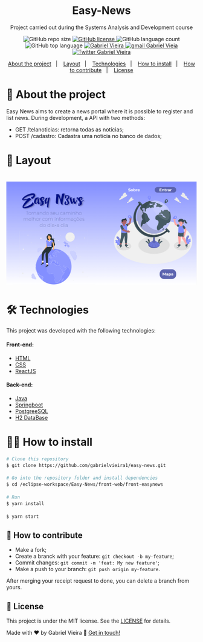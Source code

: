 <h1 align="center">Easy-News</h1>
<p align="center">Project carried out during the Systems Analysis and Development course</p>

<p align="center">
  <img alt="GitHub repo size" src="https://img.shields.io/github/repo-size/gabrielvieira1/easy-news">

  <a href="https://github.com/gabrielvieira1/easy-news/blob/master/LICENSE" target="_blank">
    <img alt="GitHub license" src="https://img.shields.io/github/license/gabrielvieira1/easy-news?color=blue">
  </a>
   
  <img alt="GitHub language count" src="https://img.shields.io/github/languages/count/gabrielvieira1/easy-news">
  
  <img alt="GitHub top language" src="https://img.shields.io/github/languages/top/gabrielvieira1/easy-news">
  
  <a href="https://www.linkedin.com/in/bielvieira/">
        <img 
            alt="Gabriel Vieira" 
            src="https://img.shields.io/badge/-Gabriel%20Vieira-%230077b5?style=flat-square&logo=linkedin">
    </a>
    <a href="mailto:gabrielvieira4102@gmail.com">
        <img 
            alt="gmail Gabriel Vieia" 
            src="https://img.shields.io/badge/Gmail-%23c14438?style=flat-square&logo=gmail&logoColor=white">
    </a>
    <a href="https://twitter.com/bielvieir4">
        <img 
            alt="Twitter Gabriel Vieira" 
            src="https://img.shields.io/twitter/follow/bielvieir4?label=Seguir&style=social">
    </a>
</p>
<p align="center">
  <a href="#-about-the-project">About the project</a>&nbsp;&nbsp;&nbsp;|&nbsp;&nbsp;&nbsp;
  <a href="#-layout">Layout</a>&nbsp;&nbsp;&nbsp;|&nbsp;&nbsp;&nbsp;
  <a href="#-technologies">Technologies</a>&nbsp;&nbsp;&nbsp;|&nbsp;&nbsp;&nbsp;
  <a href="#-how-to-install">How to install</a>&nbsp;&nbsp;&nbsp;|&nbsp;&nbsp;&nbsp;
  <a href="#-how-to-contribute">How to contribute</a>&nbsp;&nbsp;&nbsp;|&nbsp;&nbsp;&nbsp;
  <a href="#memo-license">License</a>
</p>

# 📖 About the project
<p>Easy News aims to create a news portal where it is possible to register and list news. During development, a
API with two methods:</p>

- GET /telanoticias: retorna todas as notícias;
- POST /cadastro: Cadastra uma notícia no banco de dados;

# 🔖 Layout

<h1 align="center">
    <img alt="DsDelivery" title="#dsdelivery" src=".github/easyhome.png" />
</h1>

# 🛠 Technologies

This project was developed with the following technologies:

<h4>Front-end:</h4>

- [HTML](https://www.w3schools.com/html/)
- [CSS](https://www.w3schools.com/css/)
- [ReactJS](https://pt-br.reactjs.org/)

<h4>Back-end:</h4>

- [Java](https://www.java.com/pt-BR/)
- [Springboot](https://spring.io/projects/spring-boot)
- [PostgreeSQL](https://www.postgresql.org/)
- [H2 DataBase](http://www.h2database.com/html/quickstart.html)

# 👨‍💻 How to install

```bash
# Clone this repository
$ git clone https://github.com/gabrielvieira1/easy-news.git

# Go into the repository folder and install dependencies
$ cd /eclipse-workspace/Easy-News/front-web/front-easynews

# Run
$ yarn install

$ yarn start
```

## 🤔 How to contribute

- Make a fork;
- Create a branck with your feature: `git checkout -b my-feature`;
- Commit changes: `git commit -m 'feat: My new feature'`;
- Make a push to your branch: `git push origin my-feature`.

After merging your receipt request to done, you can delete a branch from yours.

## :memo: License

This project is under the MIT license. See the [LICENSE](LICENSE) for details.

Made with ♥ by Gabriel Vieira :wave: [Get in touch!](https://www.linkedin.com/in/bielvieira/)
